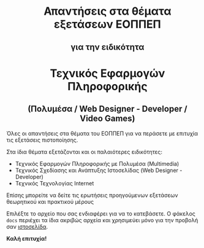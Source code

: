 
<div id="user-content-toc">
    <ul align="center" style="list-style: none;">
        <summary>
            <h1>Απαντήσεις στα θέματα εξετάσεων ΕΟΠΠΕΠ</h1>
            <h2>για την ειδικότητα</h2>
            <h1>Τεχνικός Εφαρμογών Πληροφορικής</h1>
        </summary>
    </ul>
    <ul align="center">
        <h2>(Πολυμέσα / Web Designer - Developer / Video Games)</h2>
    </ul>
</div>

Όλες οι απαντήσεις στα θέματα του ΕΟΠΠΕΠ για να περάσετε με επιτυχία τις εξετάσεις πιστοποίησης.

Στα ίδια θέματα εξετάζονται και οι παλαιότερες ειδικότητες:
* Τεχνικός Εφαρμογών Πληροφορικής με Πολυμέσα (Multimedia)
* Τεχνικός Σχεδίασης και Ανάπτυξης Ιστοσελίδας (Web Designer - Developer)
* Τεχνικός Τεχνολογίας Internet

Επίσης μπορείτε να δείτε τις ερωτήσεις προηγούμενων εξετάσεων θεωρητικού και πρακτικού μέρους

Επιλέξτε το αρχείο που σας ενδιαφέρει για να το κατεβάσετε.
Ο φάκελος `docs` περιέχει τα ίδια ακριβώς αρχεία και χρησιμεύει μόνο για την προβολή σαν [ιστοσελίδα](https://cambergr.github.io/eoppep/).

**Καλή επιτυχία!**